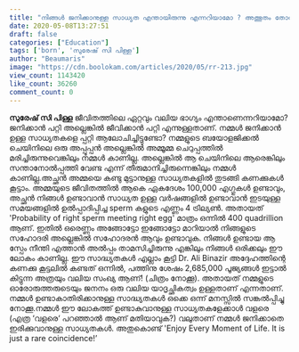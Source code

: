 ```yaml
---
title: "നിങ്ങൾ ജനിക്കാനുള്ള സാധ്യത എന്തായിരുന്നു എന്നറിയാമോ ? അത്ഭുതം തോന്നുന്ന പോസ്റ്റ്"
date: 2020-05-08T13:27:51
draft: false
categories: ["Education"]
tags: ['born', 'സുരേഷ് സി പിള്ള']
author: "Beaumaris"
image: "https://cdn.boolokam.com/articles/2020/05/rr-213.jpg"
view_count: 1143420
like_count: 36260
comment_count: 0
---
```


**[](https://wordpress-972788-3403151.cloudwaysapps.com/what-was-your-chances-of-being-born/272687/rr-232)സുരേഷ് സി പിള്ള** ജീവിതത്തിലെ ഏറ്റവും വലിയ ഭാഗ്യം എന്താണെന്നറിയാമോ? ജനിക്കാൻ പറ്റി അല്ലെങ്കിൽ ജീവിക്കാൻ പറ്റി എന്നുള്ളതാണ്. നമ്മൾ ജനിക്കാൻ ഉള്ള സാധ്യതകളെ പ്പറ്റി ആലോചിച്ചിട്ടുണ്ടോ? നമ്മളുടെ ബയോളജിക്കൽ ചെയിനിലെ ഒരു അപ്പൂപ്പൻ അല്ലെങ്കിൽ അമ്മൂമ്മ ചെറുപ്പത്തിൽ മരിച്ചിരുന്നുവെങ്കിലും നമ്മൾ കാണില്ല. അല്ലെങ്കിൽ ആ ചെയിനിലെ ആരെങ്കിലും സന്താനോൽപ്പത്തി വേണ്ട എന്ന് തീരുമാനിച്ചിരുന്നെങ്കിലും നമ്മൾ കാണില്ല.അച്ഛൻ അമ്മയെ കണ്ടു മുട്ടാനുള്ള സാധ്യതകളിൽ തുടങ്ങി കണക്കുകൾ കൂട്ടാം. അമ്മയുടെ ജീവിതത്തിൽ ആകെ ഏകദേശം 100,000 എഗ്ഗുകൾ ഉണ്ടാവും, അച്ഛൻ നിങ്ങൾ ഉണ്ടാവാൻ സാധ്യത ഉള്ള വർഷങ്ങളിൽ ഉണ്ടാവാൻ ഇടയുള്ള സമയങ്ങളിൽ ഉൽപ്പാദിപ്പിച്ച sperm കളുടെ എണ്ണം 4 ട്രില്യൺ. അതായത് 'Probability of right sperm meeting right egg' മാത്രം ഒന്നിൽ 400 quadrillion ആണ്. ഇതിൽ ഒരെണ്ണം അങ്ങോട്ടോ ഇങ്ങോട്ടോ മാറിയാൽ നിങ്ങളുടെ സഹോദരി അല്ലെങ്കിൽ സഹോദരൻ ആവും ഉണ്ടാവുക. നിങ്ങൾ ഉണ്ടായ ആ സ്പേം നീന്തി എത്താൻ അൽപ്പം താമസിച്ചിരുന്നു എങ്കിലും നിങ്ങൾ ഒരിക്കലും ഈ ലോകം കാണില്ല. ഈ സാദ്ധ്യതകൾ എല്ലാം കൂട്ടി Dr. Ali Binazir അദ്ദേഹത്തിന്റെ കണക്കു കൂട്ടലിൽ കണ്ടത് ഒന്നിൽ, പത്തിനു ശേഷം 2,685,000 പൂജ്യങ്ങൾ ഇട്ടാൽ കിട്ടുന്ന അത്രയും വലിയ സംഖ്യ ആണ്! (ചിത്രം നോക്കൂ). അതായത് നമ്മളുടെ ഓരോരുത്തരുടെയും ജനനം ഒരു വലിയ യാദൃച്ഛികത്വം ഉള്ളതാണ് എന്നതാണ്. നമ്മൾ ഉണ്ടാകാതിരിക്കാനുള്ള സാദ്ധ്യതകൾ ഒക്കെ ഒന്ന് മനസ്സിൽ സങ്കൽപ്പിച്ചു നോക്കൂ.നമ്മൾ ഈ ലോകത്ത്‌ ഉണ്ടാകുവാനുള്ള സാധ്യതകളേക്കാൾ വളരെ (എത്ര ‘വളരെ‘ പറഞ്ഞാൽ ആണ് മതിയാവുക?) വലുതാണ് നമ്മൾ ജനിക്കാതെ ഇരിക്കുവാനുള്ള സാധ്യതകൾ. അതുകൊണ്ട് 'Enjoy Every Moment of Life. It is just a rare coincidence!’
